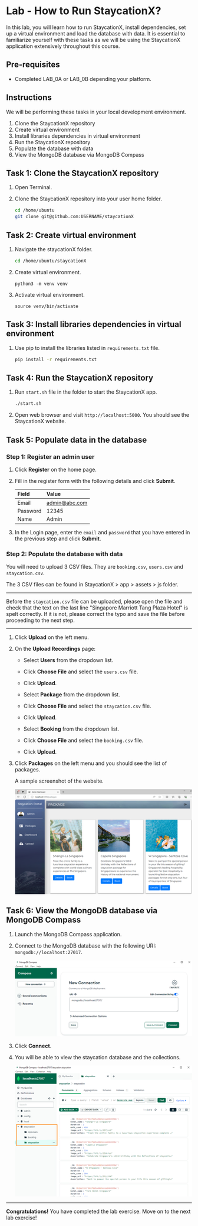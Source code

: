 # Lab - How to Run StaycationX?

In this lab, you will learn how to run StaycationX, install dependencies, set up a virtual environment and load the database with data. It is essential to familiarize yourself with these tasks as we will be using the StaycationX application extensively throughout this course.

## Pre-requisites
- Completed LAB_0A or LAB_0B depending your platform.

## Instructions
We will be performing these tasks in your local development environment.

1. Clone the StaycationX repository
2. Create virtual environment
3. Install libraries dependencies in virtual environment
4. Run the StaycationX repository
5. Populate the database with data
6. View the MongoDB database via MongoDB Compass

## Task 1: Clone the StaycationX repository

1. Open Terminal.

2. Clone the StaycationX repository into your user home folder.

   ```bash
   cd /home/ubuntu
   git clone git@github.com:USERNAME/staycationX
   ```

## Task 2: Create virtual environment

1. Navigate the staycationX folder.

   ```bash
   cd /home/ubuntu/staycationX
   ```

2. Create virtual environment.

   ```
   python3 -m venv venv
   ```

3. Activate virtual environment.

   ```
   source venv/bin/activate
   ```

## Task 3: Install libraries dependencies in virtual environment

1. Use pip to install the libraries listed in `requirements.txt` file.

   ```bash
   pip install -r requirements.txt
   ```

## Task 4: Run the StaycationX repository

1. Run `start.sh` file in the folder to start the StaycationX app.

   ```bash
   ./start.sh
   ```

2. Open web browser and visit `http://localhost:5000`. You should see the StaycationX website.

## Task 5: Populate data in the database

### Step 1: Register an admin user

1. Click **Register** on the home page.

2. Fill in the register form with the following details and click **Submit**.

   |Field|Value|
   |---|---|
   |Email| admin@abc.com|
   |Password| 12345|
   |Name| Admin|

3. In the Login page, enter the `email` and `password` that you have entered in the previous step and click **Submit**.

### Step 2: Populate the database with data

You will need to upload 3 CSV files. They are `booking.csv`, `users.csv` and `staycation.csv`.

The 3 CSV files can be found in StaycationX > app > assets > js folder.

---

Before the `staycation.csv` file can be uploaded, please open the file and check that the text on the last line "Singapore Marriott Tang Plaza Hotel" is spelt correctly. If it is not, please correct the typo and save the file before proceeding to the next step.

---

1. Click **Upload** on the left menu.

2. On the **Upload Recordings** page:

   -  Select **Users** from the dropdown list.
   -  Click **Choose File** and select the `users.csv` file.
   -  Click **Upload**.

   -  Select **Package** from the dropdown list.
   -  Click **Choose File** and select the `staycation.csv` file.
   -  Click **Upload**.

   -  Select **Booking** from the dropdown list.
   -  Click **Choose File** and select the `booking.csv` file.
   -  Click **Upload**.

3. Click **Packages** on the left menu and you should see the list of packages.

   A sample screenshot of the website.

   ![](images/lab1A/staycation-packages.png)


## Task 6: View the MongoDB database via MongoDB Compass

1. Launch the MongoDB Compass application.

2. Connect to the MongoDB database with the following URI: `mongodb://localhost:27017`.

   ![](images/lab1A/mongodb-home.png)

3. Click **Connect**.

4. You will be able to view the staycation database and the collections.

   ![](images/lab1A/mongodb-collections.png)


---

**Congratulations!** You have completed the lab exercise. Move on to the next lab exercise!